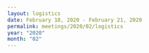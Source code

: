 ```yaml
---
layout: logistics
date: February 18, 2020 - February 21, 2020
permalink: meetings/2020/02/logistics
year: "2020"
month: "02"
---
```


